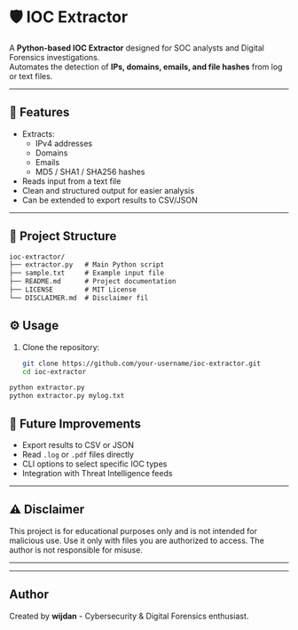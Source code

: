 # 🛡️ IOC Extractor

A **Python-based IOC Extractor** designed for SOC analysts and Digital Forensics investigations.  
Automates the detection of **IPs, domains, emails, and file hashes** from log or text files.

---

## 🚀 Features
- Extracts:
  - IPv4 addresses
  - Domains
  - Emails
  - MD5 / SHA1 / SHA256 hashes
- Reads input from a text file
- Clean and structured output for easier analysis
- Can be extended to export results to CSV/JSON

---


## 📂 Project Structure
```markdown
ioc-extractor/
├── extractor.py   # Main Python script
├── sample.txt     # Example input file
├── README.md      # Project documentation
├── LICENSE        # MIT License
└── DISCLAIMER.md  # Disclaimer fil
```

## ⚙️ Usage
1. Clone the repository:
   ```bash
   git clone https://github.com/your-username/ioc-extractor.git
   cd ioc-extractor
   
```bash
python extractor.py
python extractor.py mylog.txt
```

## 🔮 Future Improvements
- Export results to CSV or JSON
- Read `.log` or `.pdf` files directly
- CLI options to select specific IOC types
- Integration with Threat Intelligence feeds

---

## ⚠️ Disclaimer
This project is for educational purposes only and is not intended for malicious use.
Use it only with files you are authorized to access. The author is not responsible for misuse.

---

---

## Author
Created by **wijdan** - Cybersecurity & Digital Forensics enthusiast.
